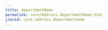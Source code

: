 ```yaml
---
title: departmentName
permalink: core/Address.departmentName.html
jsonid: core_address_departmentname
---
```

